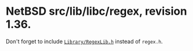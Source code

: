 # NetBSD src/lib/libc/regex, revision 1.36.

Don't forget to include [`Library/RegexLib.h`](../../Include/Library/RegexLib.h) instead of `regex.h`.
